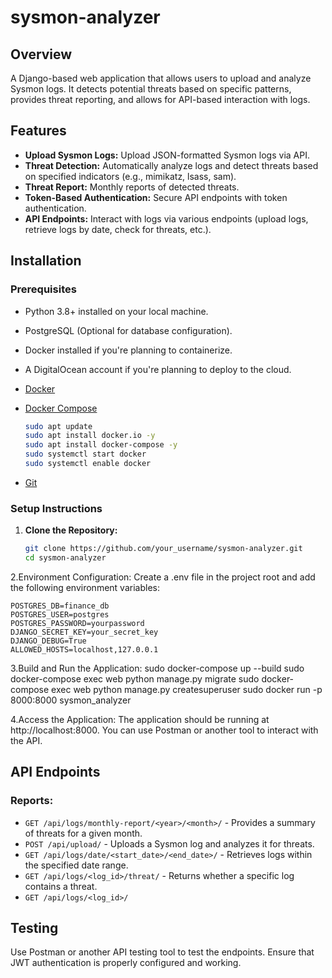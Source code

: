 # sysmon-analyzer


## Overview

A Django-based web application that allows users to upload and analyze Sysmon logs. It detects potential threats based on specific patterns, provides threat reporting, and allows for API-based interaction with logs.


## Features

- **Upload Sysmon Logs:** Upload JSON-formatted Sysmon logs via API.
- **Threat Detection:** Automatically analyze logs and detect threats based on specified indicators (e.g., mimikatz, lsass, sam).
- **Threat Report:** Monthly reports of detected threats.
- **Token-Based Authentication:** Secure API endpoints with token authentication.
- **API Endpoints:** Interact with logs via various endpoints (upload logs, retrieve logs by date, check for threats, etc.).


## Installation

### Prerequisites
- Python 3.8+ installed on your local machine.
- PostgreSQL (Optional for database configuration).
- Docker installed if you're planning to containerize.
- A DigitalOcean account if you're planning to deploy to the cloud.
- [Docker](https://www.docker.com/)
- [Docker Compose](https://docs.docker.com/compose/)

  ```bash 
  sudo apt update
  sudo apt install docker.io -y
  sudo apt install docker-compose -y
  sudo systemctl start docker
  sudo systemctl enable docker
- [Git](https://git-scm.com/)


### Setup Instructions

1. **Clone the Repository:**

   ```bash
   git clone https://github.com/your_username/sysmon-analyzer.git
   cd sysmon-analyzer
2.Environment Configuration:
Create a .env file in the project root and add the following environment variables:
  
    POSTGRES_DB=finance_db
    POSTGRES_USER=postgres
    POSTGRES_PASSWORD=yourpassword
    DJANGO_SECRET_KEY=your_secret_key
    DJANGO_DEBUG=True
    ALLOWED_HOSTS=localhost,127.0.0.1

3.Build and Run the Application:
  sudo docker-compose up --build
  sudo docker-compose exec web python manage.py migrate
  sudo docker-compose exec web python manage.py createsuperuser
  sudo docker run -p 8000:8000 sysmon_analyzer

4.Access the Application:
  The application should be running at http://localhost:8000. You can use Postman or another tool to interact with the API.


## API Endpoints


### Reports:

- `GET /api/logs/monthly-report/<year>/<month>/` - Provides a summary of threats for a given month.
- `POST /api/upload/`  - Uploads a Sysmon log and analyzes it for threats.
- `GET /api/logs/date/<start_date>/<end_date>/` - Retrieves logs within the specified date range.
- `GET /api/logs/<log_id>/threat/` - Returns whether a specific log contains a threat.
- `GET /api/logs/<log_id>/`




## Testing

Use Postman or another API testing tool to test the endpoints. Ensure that JWT authentication is properly configured and working.






